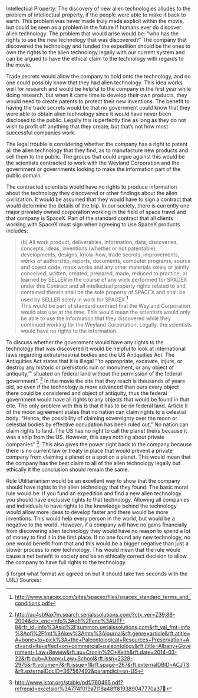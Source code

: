 Intellectual Property:
The discovery of new alien technologies alludes to the problem of intellectual property, if the people were able to make it back to earth. This problem was never made truly made explicit within the movie, but could be seen as a problem in the future if humans ever do discover alien technology. The problem that would arise would be: “who has the rights to use the new technology that was discovered?” The company that discovered the technology and funded the expedition should be the ones to own the rights to the alien technology legally with our current system and can be argued to have the ethical claim to the technology with regards to the movie.

Trade secrets would allow the company to hold onto the technology, and no one could possibly know that they had alien technology. This idea works well for research and would be helpful to the company in the first year while doing research, but when it came time to develop their own products, they would need to create patents to protect their new inventions. The benefit to having the trade secrets would be that no government could know that they were able to obtain alien technology since it would have never been disclosed to the public. Legally this is perfectly fine as long as they do not wish to profit off anything that they create, but that’s not how most successful companies work.

The legal trouble is considering whether the company has a right to patent all the alien technology that they find, as to manufacture new products and sell them to the public. The groups that could argue against this would be the scientists contracted to work with the Weyland Corporation and the government or governments looking to make the information part of the public domain. 

The contracted scientists would have no rights to produce information about the technology they discovered or other findings about the alien civilization. It would be assumed that they would have to sign a contract that would determine the details of the trip. In our society, there is currently one major privately owned corporation working in the field of space travel and that company is SpaceX. Part of the standard contract that all clients working with SpaceX must sign when agreeing to use SpaceX products includes:


>(b) All work product, deliverables, information, data, discoveries, concepts, ideas, inventions (whether or not patentable), developments, designs, know-how, trade secrets, improvements, works of authorship, reports, documents, computer programs, source and object code, mask works and any other materials solely or jointly conceived, written, created, prepared, made, reduced to practice, or learned by SELLER in the course of any work performed for SPACEX under this Contract and all intellectual property rights related to and contained therein shall be the sole property of SPACEX and shall be used by SELLER solely in work for SPACEX.[^1]  
This would be part of standard contract that the Weyland Corporation would also use at the time. This would mean the scientists would only be able to use the information that they discovered while they continued working for the Weyland Corporation. Legally, the scientists would have no rights to the information.

To discuss whether the government would have any rights to the technology that was discovered it would be helpful to look at international laws regarding extraterrestrial bodies and the US Antiquities Act. The Antiquities Act states that it is illegal “‘to appropriate, excavate, injure, or destroy any historic or prehistoric ruin or monument, or any object of antiquity,’" situated on federal land without the permission of the federal government”. [^2] In the movie the site that they reach is thousands of years old, so even if the technology is more advanced than ours every object there could be considered and object of antiquity, thus the federal government would have all rights to any objects that would be found in that cite. The only problem with this is that it has to be on federal land. Article II of the moon agreement states that no nation can claim rights to a celestial body. “Hence, the possibility of claiming sovereignty over the moon or celestial bodies by effective occupation has been ruled out.” No nation can claim rights to land. The US has no right to call the planet theirs because it was a ship from the US. However, this says nothing about private companies” [^3]. This also gives the power right back to the company because there is no current law or treaty in place that would prevent a private company from claiming a planet or a spot on a planet. This would mean that the company has the best claim to all of the alien technology legally but ethically it the conclusion should remain the same.

Rule Utilitarianism would be an excellent way to show that the company should have rights to the alien technology that they found. The basic moral rule would be: If you fund an expedition and find a new alien technology you should have exclusive rights to that technology. Allowing all companies and individuals to have rights to the knowledge behind the technology would allow more ideas to develop faster and there would be more inventions. This would help every person in the world, but would be a negative to the world. However, if a company will have no gains financially from discovering alien technology they would have no reason to spend a lot of money to find it in the first place. If no one found any new technology, no one would benefit from that and this would be a bigger negative than just a slower process to new technology.  This would mean that the rule would cause a net benefit to society and be an ethically correct decision to allow the company to have full rights to the technology.
	

(i forgot what format we agreed on but it should take two seconds with the URL)
Sources:
[^1]: http://www.spacex.com/sites/spacex/files/spacex_standard_terms_and_conditions.pdf
[^2]: http://au4sb9ax7m.search.serialssolutions.com/?ctx_ver=Z39.88-2004&ctx_enc=info%3Aofi%2Fenc%3AUTF-8&rfr_id=info%3Asid%2Fsummon.serialssolutions.com&rft_val_fmt=info%3Aofi%2Ffmt%3Akev%3Amtx%3Ajournal&rft.genre=article&rft.atitle=A+bone+to+pick%3A+the+Paleontological+Resources+Preservation+Act+and+its+effect+on+commercial+paleontology&rft.jtitle=Albany+Government+Law+Review&rft.au=Cronin%2C+Keith&rft.date=2014-03-22&rft.pub=Albany+Law+School&rft.issn=2328-2975&rft.volume=7&rft.issue=1&rft.spage=267&rft.externalDBID=ACJTS&rft.externalDocID=367567492&paramdict=en-US
[^3]:http://www.jstor.org/stable/pdf/760465.pdf?refreqid=excelsior%3A774f019a7118a48ff819389047770a37
